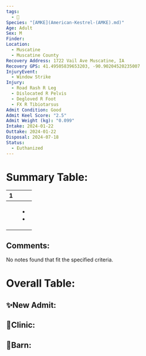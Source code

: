 ```yaml
---
tags:
  - 🦅
Species: "[AMKE](American-Kestrel-(AMKE).md)"
Age: Adult
Sex: M
Finder: 
Location:
  - Muscatine
  - Muscatine County
Recovery Address: 1722 Vail Ave Muscatine, IA
Recovery GPS: 41.49505839653203, -90.90204520235007
InjuryEvent:
  - Window Strike
Injury:
  - Road Rash R Leg
  - Dislocated R Pelvis
  - Degloved R Foot
  - FX R Tibiotarsus
Admit Condition: Good
Admit Keel Score: "2.5"
Admit Weight (kg): "0.099"
Intake: 2024-01-22
Outtake: 2024-01-22
Disposal: 2024-07-18
Status:
  - Euthanized
---
```


# Summary Table:

<div><table class="dataview table-view-table"><thead class="table-view-thead"><tr class="table-view-tr-header"><th class="table-view-th"><span></span><span class="dataview small-text">1</span></th><th class="table-view-th"><span></span></th></tr></thead><tbody class="table-view-tbody"><tr><td><span></span></td><td><ul class="dataview dataview-ul dataview-result-list-ul"><li class="dataview-result-list-li"><span></span></li><li class="dataview-result-list-li"><span></span></li></ul></td></tr></tbody></table></div>

## Comments:

<p><span><p dir="auto">No notes found that fit the specified criteria.</p></span></p>

# Overall Table:

## ✨New Admit:



## 🏥Clinic:



## 🏡Barn:


